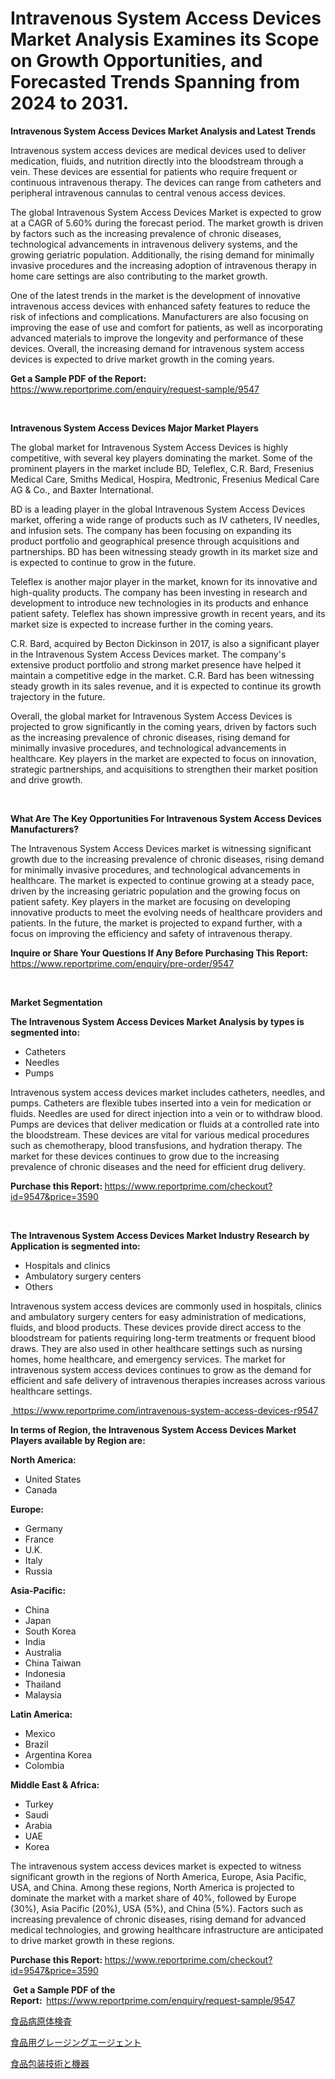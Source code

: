 <p><h1>Intravenous System Access Devices Market Analysis Examines its Scope on Growth Opportunities, and Forecasted Trends Spanning from 2024 to 2031.</h1></p><p><strong>Intravenous System Access Devices Market Analysis and Latest Trends</strong></p>
<p><p>Intravenous system access devices are medical devices used to deliver medication, fluids, and nutrition directly into the bloodstream through a vein. These devices are essential for patients who require frequent or continuous intravenous therapy. The devices can range from catheters and peripheral intravenous cannulas to central venous access devices.</p><p>The global Intravenous System Access Devices Market is expected to grow at a CAGR of 5.60% during the forecast period. The market growth is driven by factors such as the increasing prevalence of chronic diseases, technological advancements in intravenous delivery systems, and the growing geriatric population. Additionally, the rising demand for minimally invasive procedures and the increasing adoption of intravenous therapy in home care settings are also contributing to the market growth.</p><p>One of the latest trends in the market is the development of innovative intravenous access devices with enhanced safety features to reduce the risk of infections and complications. Manufacturers are also focusing on improving the ease of use and comfort for patients, as well as incorporating advanced materials to improve the longevity and performance of these devices. Overall, the increasing demand for intravenous system access devices is expected to drive market growth in the coming years.</p></p>
<p><strong>Get a Sample PDF of the Report:&nbsp;</strong> <a href="https://www.reportprime.com/enquiry/request-sample/9547">https://www.reportprime.com/enquiry/request-sample/9547</a></p>
<p>&nbsp;</p>
<p><strong>Intravenous System Access Devices Major Market Players</strong></p>
<p><p>The global market for Intravenous System Access Devices is highly competitive, with several key players dominating the market. Some of the prominent players in the market include BD, Teleflex, C.R. Bard, Fresenius Medical Care, Smiths Medical, Hospira, Medtronic, Fresenius Medical Care AG & Co., and Baxter International.</p><p>BD is a leading player in the global Intravenous System Access Devices market, offering a wide range of products such as IV catheters, IV needles, and infusion sets. The company has been focusing on expanding its product portfolio and geographical presence through acquisitions and partnerships. BD has been witnessing steady growth in its market size and is expected to continue to grow in the future.</p><p>Teleflex is another major player in the market, known for its innovative and high-quality products. The company has been investing in research and development to introduce new technologies in its products and enhance patient safety. Teleflex has shown impressive growth in recent years, and its market size is expected to increase further in the coming years.</p><p>C.R. Bard, acquired by Becton Dickinson in 2017, is also a significant player in the Intravenous System Access Devices market. The company's extensive product portfolio and strong market presence have helped it maintain a competitive edge in the market. C.R. Bard has been witnessing steady growth in its sales revenue, and it is expected to continue its growth trajectory in the future.</p><p>Overall, the global market for Intravenous System Access Devices is projected to grow significantly in the coming years, driven by factors such as the increasing prevalence of chronic diseases, rising demand for minimally invasive procedures, and technological advancements in healthcare. Key players in the market are expected to focus on innovation, strategic partnerships, and acquisitions to strengthen their market position and drive growth.</p></p>
<p>&nbsp;</p>
<p><strong>What Are The Key Opportunities For Intravenous System Access Devices Manufacturers?</strong></p>
<p><p>The Intravenous System Access Devices market is witnessing significant growth due to the increasing prevalence of chronic diseases, rising demand for minimally invasive procedures, and technological advancements in healthcare. The market is expected to continue growing at a steady pace, driven by the increasing geriatric population and the growing focus on patient safety. Key players in the market are focusing on developing innovative products to meet the evolving needs of healthcare providers and patients. In the future, the market is projected to expand further, with a focus on improving the efficiency and safety of intravenous therapy.</p></p>
<p><strong>Inquire or Share Your Questions If Any Before Purchasing This Report:</strong> <a href="https://www.reportprime.com/enquiry/pre-order/9547">https://www.reportprime.com/enquiry/pre-order/9547</a></p>
<p>&nbsp;</p>
<p><strong>Market Segmentation</strong></p>
<p><strong>The Intravenous System Access Devices Market Analysis by types is segmented into:</strong></p>
<p><ul><li>Catheters</li><li>Needles</li><li>Pumps</li></ul></p>
<p><p>Intravenous system access devices market includes catheters, needles, and pumps. Catheters are flexible tubes inserted into a vein for medication or fluids. Needles are used for direct injection into a vein or to withdraw blood. Pumps are devices that deliver medication or fluids at a controlled rate into the bloodstream. These devices are vital for various medical procedures such as chemotherapy, blood transfusions, and hydration therapy. The market for these devices continues to grow due to the increasing prevalence of chronic diseases and the need for efficient drug delivery.</p></p>
<p><strong>Purchase this Report:&nbsp;</strong><a href="https://www.reportprime.com/checkout?id=9547&price=3590">https://www.reportprime.com/checkout?id=9547&price=3590</a></p>
<p>&nbsp;</p>
<p><strong>The Intravenous System Access Devices Market Industry Research by Application is segmented into:</strong></p>
<p><ul><li>Hospitals and clinics</li><li>Ambulatory surgery centers</li><li>Others</li></ul></p>
<p><p>Intravenous system access devices are commonly used in hospitals, clinics and ambulatory surgery centers for easy administration of medications, fluids, and blood products. These devices provide direct access to the bloodstream for patients requiring long-term treatments or frequent blood draws. They are also used in other healthcare settings such as nursing homes, home healthcare, and emergency services. The market for intravenous system access devices continues to grow as the demand for efficient and safe delivery of intravenous therapies increases across various healthcare settings.</p></p>
<p><a href="https://www.reportprime.com/intravenous-system-access-devices-r9547">&nbsp;https://www.reportprime.com/intravenous-system-access-devices-r9547</a></p>
<p><strong>In terms of Region, the Intravenous System Access Devices Market Players available by Region are:</strong></p>
<p>
    <p> <strong> North America: </strong>
        <ul>
            <li>United States</li>
            <li>Canada</li>
        </ul>
        </p> 
    <p> <strong> Europe: </strong>
        <ul>
            <li>Germany</li>
            <li>France</li>
            <li>U.K.</li>
            <li>Italy</li>
            <li>Russia</li>
        </ul>
        </p> 
    <p> <strong> Asia-Pacific: </strong>
        <ul>
            <li>China</li>
            <li>Japan</li>
            <li>South Korea</li>
            <li>India</li>
            <li>Australia</li>
            <li>China Taiwan</li>
            <li>Indonesia</li>
            <li>Thailand</li>
            <li>Malaysia</li>
        </ul>
        </p> 
    <p> <strong> Latin America: </strong>
        <ul>
            <li>Mexico</li>
            <li>Brazil</li>
            <li>Argentina Korea</li>
            <li>Colombia</li>
        </ul>
        </p> 
    <p> <strong> Middle East & Africa: </strong>
        <ul>
            <li>Turkey</li>
            <li>Saudi</li>
            <li>Arabia</li>
            <li>UAE</li>
            <li>Korea</li>
        </ul>
    </p>
    </p>
<p><p>The intravenous system access devices market is expected to witness significant growth in the regions of North America, Europe, Asia Pacific, USA, and China. Among these regions, North America is projected to dominate the market with a market share of 40%, followed by Europe (30%), Asia Pacific (20%), USA (5%), and China (5%). Factors such as increasing prevalence of chronic diseases, rising demand for advanced medical technologies, and growing healthcare infrastructure are anticipated to drive market growth in these regions.</p></p>
<p><strong>Purchase this Report: </strong><a href="https://www.reportprime.com/checkout?id=9547&price=3590">https://www.reportprime.com/checkout?id=9547&price=3590</a></p>
<p>&nbsp;<strong>Get a Sample PDF of the Report:&nbsp;&nbsp;</strong><a href="https://www.reportprime.com/enquiry/request-sample/9547">https://www.reportprime.com/enquiry/request-sample/9547</a></p>
<p><strong></strong></p>
<p><p><a href="https://github.com/JanickJohns/Market-Research-Report-List-1/blob/main/441399078623.md">食品病原体検査</a></p><p><a href="https://github.com/tanyaali3/Market-Research-Report-List-1/blob/main/489418578621.md">食品用グレージングエージェント</a></p><p><a href="https://github.com/DwightHuels1/Market-Research-Report-List-1/blob/main/363568678622.md">食品包装技術と機器</a></p></p>